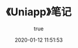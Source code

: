 ---
pageComponent: 
  name: Catalogue
  data: 
    path: 《Uniapp》笔记
    imgUrl: /img/web.png
    description: Uniapp的学习笔记
title: 《Uniapp》笔记
date: 2020-01-12 11:51:53
permalink: /note/uniapp
sidebar: false
article: false
comment: false
editLink: false
author: 
  name: 夜猫子
  link: https://github.com/zhushengjie123
titleTag: 
---